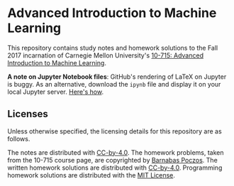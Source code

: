 # Advanced Introduction to Machine Learning

This repository contains study notes and homework solutions to the Fall 2017 incarnation of Carnegie Mellon University's [10-715: Advanced Introduction to Machine Learning](https://sites.google.com/site/10715advancedmlintro2017f/description).

**A note on Jupyter Notebook files**: GitHub's rendering of LaTeX on Jupyter is buggy. As an alternative, download the `ipynb` file and display it on your local Jupyter server. [Here's how](https://jupyter-notebook.readthedocs.io/en/latest/public_server.html).

## Licenses

Unless otherwise specified, the licensing details for this repository are as follows.

The notes are distributed with [CC-by-4.0](https://creativecommons.org/licenses/by/4.0/). The homework problems, taken from the 10-715 course page, are copyrighted by [Barnabas Poczos](https://www.cs.cmu.edu/~bapoczos/). The written homework solutions are distributed with [CC-by-4.0](https://creativecommons.org/licenses/by/4.0). Programming homework solutions are distributed with the [MIT License](https://tldrlegal.com/license/mit-license).
